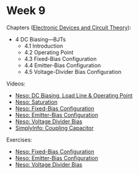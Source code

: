 # Week 9


Chapters ([Electronic Devices and Circuit Theory](https://annas-archive.org/md5/1fec9964c4c69b9aedb545bc50eff5de)):
- 4 DC Biasing—BJTs
    - 4.1 Introduction
    - 4.2 Operating Point
    - 4.3 Fixed-Bias Configuration
    - 4.4 Emitter-Bias Configuration
    - 4.5 Voltage-Divider Bias Configuration

Videos:
- [Neso: DC Biasing, Load Line & Operating Point](https://www.youtube.com/watch?v=jQb199oIY5U)
- [Neso: Saturation](https://www.youtube.com/watch?v=GIcLxRZkydY)
- [Neso: Fixed-Bias Configuration](https://www.youtube.com/watch?v=yLEcCtqsa14)
- [Neso: Emitter-Bias Configuration](https://www.youtube.com/watch?v=rERBi7Ao9To)
- [Neso: Voltage Divider Bias](https://www.youtube.com/watch?v=VKr9SB3cULc)
- [SimplyInfo: Coupling Capacitor](https://www.youtube.com/watch?v=tZmXTADSmMs)

Exercises:
- [Neso: Fixed-Bias Configuration](https://www.youtube.com/watch?v=yMvTpaHKn0E)
- [Neso: Emitter-Bias Configuration](https://www.youtube.com/watch?v=VDhtKonz3gA)
- [Neso: Voltage Divider Bias](https://www.youtube.com/watch?v=y628rhfjpzg)


